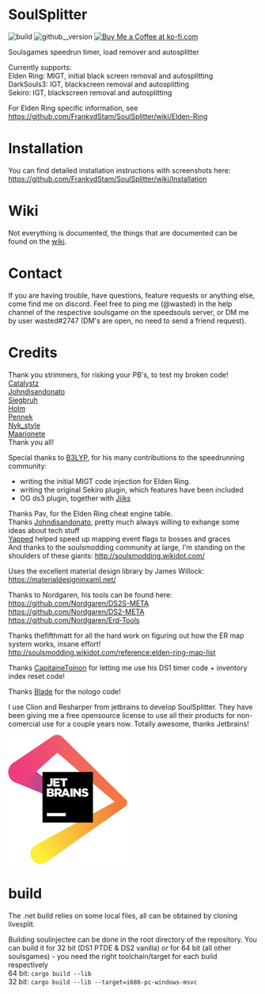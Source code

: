 # SoulSplitter

![build](https://github.com/FrankvdStam/SoulSplitter/actions/workflows/build.yml/badge.svg) ![github__version](https://img.shields.io/github/v/release/FrankvdStam/SoulSplitter) <a href='https://ko-fi.com/wasted1' target='_blank'><img height='35' style='border:0px;height:21px;' src='https://az743702.vo.msecnd.net/cdn/kofi6.png?v=0' border='0' alt='Buy Me a Coffee at ko-fi.com' /></a>

Soulsgames speedrun timer, load remover and autosplitter  

Currently supports:  
Elden Ring: MIGT, initial black screen removal and autosplitting   
DarkSouls3: IGT, blackscreen removal and autosplitting  
Sekiro: IGT, blackscreen removal and autosplitting  

For Elden Ring specific information, see https://github.com/FrankvdStam/SoulSplitter/wiki/Elden-Ring


# Installation
You can find detailed installation instructions with screenshots here: https://github.com/FrankvdStam/SoulSplitter/wiki/Installation

# Wiki
Not everything is documented, the things that are documented can be found on the [wiki](https://github.com/FrankvdStam/SoulSplitter/wiki).

# Contact
If you are having trouble, have questions, feature requests or anything else, come find me on discord. Feel free to ping me (@wasted) in the help channel of the respective soulsgame on the speedsouls server, or DM me by user wasted#2747 (DM's are open, no need to send a friend request).

# Credits

Thank you strimmers, for risking your PB's, to test my broken code!  
[Catalystz](https://www.twitch.tv/catalystz)  
[Johndisandonato](https://www.twitch.tv/johndisandonato)  
[Siegbruh](https://www.twitch.tv/siegbruh)  
[Holm](https://www.twitch.tv/holm_gg)  
[Pennek](https://www.twitch.tv/pennek)  
[Nyk_style](https://www.twitch.tv/nyk_style)  
[Maarionete](https://www.twitch.tv/maarionete)  
Thank you all!

Special thanks to [B3LYP](https://github.com/pawREP), for his many contributions to the speedrunning community:  
- writing the initial MIGT code injection for Elden Ring.  
- writing the original Sekiro plugin, which features have been included  
- OG ds3 plugin, together with [Jiiks](https://github.com/Jiiks/)  

Thanks Pav, for the Elden Ring cheat engine table.  
Thanks [Johndisandonato](https://github.com/veeenu), pretty much always willing to exhange some ideas about tech stuff  
[Yapped](https://github.com/vawser/Yapped-Rune-Bear) helped speed up mapping event flags to bosses and graces  
And thanks to the soulsmodding community at large, I'm standing on the shoulders of these giants: http://soulsmodding.wikidot.com/  

Uses the excellent material design library by James Willock: https://materialdesigninxaml.net/  

Thanks to Nordgaren, his tools can be found here:  
https://github.com/Nordgaren/DS2S-META  
https://github.com/Nordgaren/DS2-META  
https://github.com/Nordgaren/Erd-Tools  

Thanks thefifthmatt for all the hard work on figuring out how the ER map system works, insane effort! http://soulsmodding.wikidot.com/reference:elden-ring-map-list

Thanks [CapitaineToinon](https://github.com/CapitaineToinon/LiveSplit.DarkSoulsIGT) for letting me use his DS1 timer code + inventory index reset code!

Thanks [Blade](https://github.com/bladecoding/DarkSouls3RemoveIntroScreens) for the nologo code!  

I use Clion and Resharper from jetbrains to develop SoulSplitter. They have been giving me a free opensource license to use all their products for non-comercial use for a couple years now. Totally awesome, thanks Jetbrains!  

[![Alt jetbrainslogo](./jetbrains/jetbrains.svg)](https://www.jetbrains.com/?from=SoulSplitter)

# build

The .net build relies on some local files, all can be obtained by cloning livesplit.  

Building soulinjectee can be done in the root directory of the repository. You can build it for 32 bit (DS1 PTDE & DS2 vanilla) or for 64 bit (all other soulsgames) - you need the right toolchain/target for each build respectively  
64 bit: `cargo build --lib`  
32 bit: `cargo build --lib --target=i686-pc-windows-msvc`  
